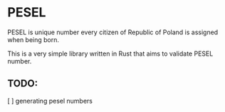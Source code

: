 PESEL
=====

PESEL is unique number every citizen of Republic of Poland is assigned when being born. 

This is a very simple library written in Rust that aims to validate PESEL number.

TODO:
-----

[ ] generating pesel numbers